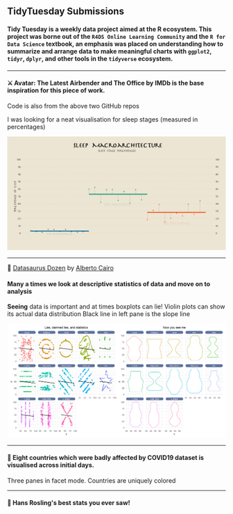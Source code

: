 ﻿## TidyTuesday Submissions

#### Tidy Tuesday is a weekly data project aimed at the R ecosystem. This project was borne out of the `R4DS Online Learning Community` and the `R for Data Science` textbook, an emphasis was placed on understanding how to summarize and arrange data to make meaningful charts with `ggplot2`, `tidyr`, `dplyr`, and other tools in the `tidyverse` ecosystem.
---
#### ⚔️ Avatar: The Latest Airbender and The Office by IMDb is the base inspiration for this piece of work.
Code is also from the above two GitHub repos

I was looking for a neat visualisation for sleep stages (measured in percentages)

![Sleep percentages](https://github.com/rahulvenugopal/TidyTuesday/blob/master/images/sleep_architecture/final_plot.png)

---
🦕 [Datasaurus Dozen](https://github.com/rfordatascience/tidytuesday/blob/master/data/2020/2020-10-13/readme.md) by [Alberto Cairo](http://www.thefunctionalart.com/2016/08/download-datasaurus-never-trust-summary.html)

#### Many a times we look at descriptive statistics of data and move on to analysis
**Seeing** data is important and at times boxplots can lie!
Violin plots can show its actual data distribution
Black line in left pane is the slope line

![Visualisation](https://github.com/rahulvenugopal/TidyTuesday/blob/master/images/dinosaurus/datasaurus.png)

---
#### :movie_camera: Eight countries which were badly affected by COVID19 dataset is visualised across initial days.
Three panes in facet mode. Countries are uniquely colored

---
#### :movie_camera: Hans Rosling's best stats you ever saw!
